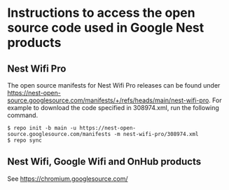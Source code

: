 # Instructions to access the open source code used in Google Nest products

## Nest Wifi Pro

The open source manifests for Nest Wifi Pro releases can be found under
https://nest-open-source.googlesource.com/manifests/+/refs/heads/main/nest-wifi-pro.
For example to download the code specified in 308974.xml, run the following
command.

```shell
$ repo init -b main -u https://nest-open-source.googlesource.com/manifests -m nest-wifi-pro/308974.xml
$ repo sync
```


## Nest Wifi, Google Wifi and OnHub products

See https://chromium.googlesource.com/
